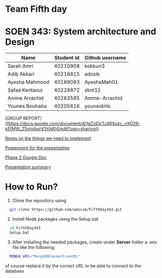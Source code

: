 # Team Fifth day 

# SOEN 343: System architecture and Design

| Name | Student Id| Github username | 
| ------------- | ------------- | ------------- | 
| Sarah Amri| 40210908   | kokkuri3 | 
| Adib Akkari   | 40216815  | adssib | 
| Ayesha Mahmood| 40189093 |  AyeshaMah01 |
| Safaa Kentaoui | 40228872 | sknt11 |  
| Amine Arrachid | 40263585 | Amine-Arrachid | 
| Younes Bouhaba | 40205816 | younesbhb| 

[GROUP REPORT] 
([https://docs.google.com/document/d/1gZziDcTJ4RXqzc_nXO26-kEfMW_Z5oIyIosrV2t0d04/edit?usp=sharing])

[Notes on the things we need to implement](https://docs.google.com/document/d/1_56b5Tw7WpXRsGlgWD4dNUfJ6ctPsxhLtmP1D6x7DXI/edit?usp=sharing)

[Powerpoint for the presentation](https://docs.google.com/presentation/d/1z3FIzvTLhGflh2-Cx4xCC0YR1_VESdSoIJnp6XLzqa8/edit?usp=sharing)

[Phase 2 Google Doc](https://docs.google.com/document/d/1i2POawuKCG7FH_M4zRJQXd_zF8gFbB9sYsheUU6gsiQ/edit?usp=sharing)

[Presentation summary](https://docs.google.com/document/d/1BaKpeC4J6Prw6s1dn1kqUvbLb9Tb0jmL1Ep8NADLmyQ/edit?usp=sharing)

# How to Run?

1) Clone the repository using 

```Bash
  git clone https://github.com/adssib/FifthDay343.git
```

2) Install Node packages using the Setup.bat

```Bash
  cd FifthDay343
  Setup.bat
```

3) After installing the needed packages, create under **Server** folder a .env file like the following: 

```Bash
  MONGO_URI="MongoDBConnectionURL"
```

of course replace it by the correct URL to be able to connect to the database
